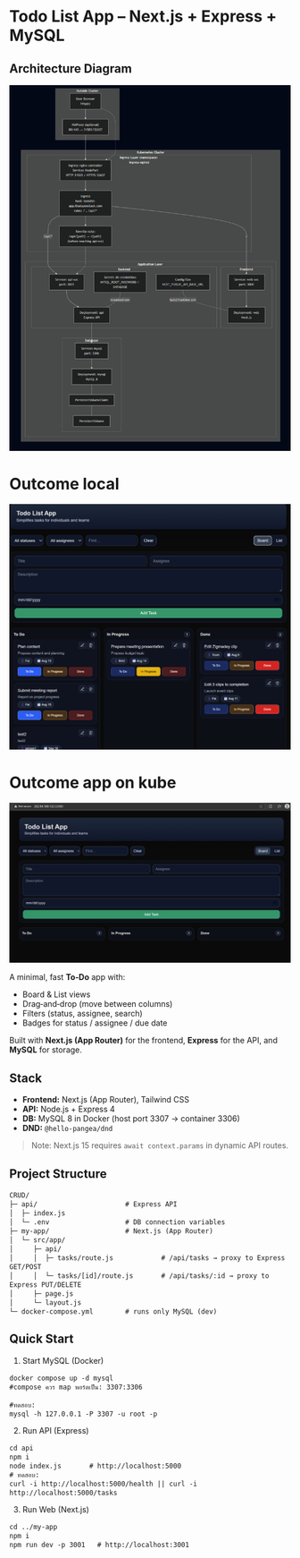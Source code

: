 # Todo List App – Next.js + Express + MySQL

## Architecture Diagram

![App Diagram](./app-diagram.png)

# Outcome local
![App Diagram](./todolistapp-real.png)

# Outcome app on kube
![App Diagram](./todolistapp-kube.png)

A minimal, fast **To‑Do** app with:

* Board & List views
* Drag‑and‑drop (move between columns)
* Filters (status, assignee, search)
* Badges for status / assignee / due date

Built with **Next.js (App Router)** for the frontend, **Express** for the API, and **MySQL** for storage.

## Stack

* **Frontend:** Next.js (App Router), Tailwind CSS
* **API:** Node.js + Express 4
* **DB:** MySQL 8 in Docker (host port 3307 → container 3306)
* **DND:** `@hello-pangea/dnd`

> Note: Next.js 15 requires `await context.params` in dynamic API routes.

## Project Structure

```
CRUD/
├─ api/                      # Express API
│  ├─ index.js
│  └─ .env                   # DB connection variables
├─ my-app/                   # Next.js (App Router)
│  └─ src/app/
│     ├─ api/
│     │  ├─ tasks/route.js            # /api/tasks → proxy to Express GET/POST
│     │  └─ tasks/[id]/route.js       # /api/tasks/:id → proxy to Express PUT/DELETE
│     ├─ page.js
│     └─ layout.js
└─ docker-compose.yml        # runs only MySQL (dev)

```
## Quick Start

1. Start MySQL (Docker)
```
docker compose up -d mysql 
#compose ควร map พอร์ตเป็น: 3307:3306

#ทดสอบ: 
mysql -h 127.0.0.1 -P 3307 -u root -p
```
2. Run API (Express)
```
cd api
npm i
node index.js       # http://localhost:5000
# ทดสอบ:
curl -i http://localhost:5000/health || curl -i http://localhost:5000/tasks
```

3. Run Web (Next.js)
```
cd ../my-app
npm i
npm run dev -p 3001   # http://localhost:3001
```
